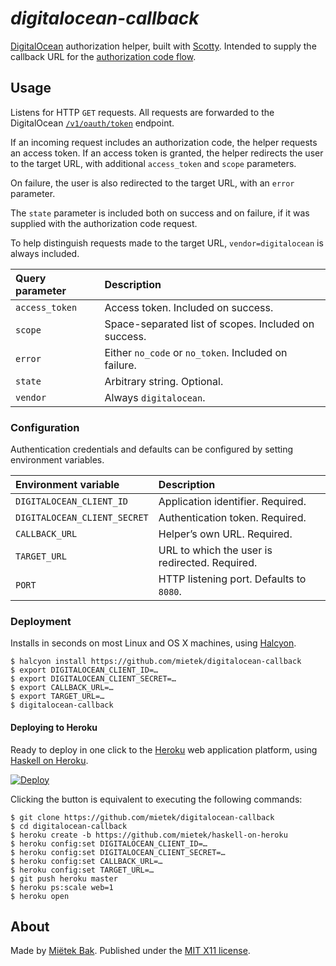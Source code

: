 _digitalocean-callback_
=======================

[DigitalOcean](https://digitalocean.com/) authorization helper, built with [Scotty](https://github.com/scotty-web/scotty).  Intended to supply the callback URL for the [authorization code flow](https://www.digitalocean.com/community/tutorials/an-introduction-to-oauth-2#grant-type:-authorization-code).


Usage
-----

Listens for HTTP `GET` requests.  All requests are forwarded to the DigitalOcean [`/v1/oauth/token`](https://developers.digitalocean.com/oauth/#request-access-token) endpoint.

If an incoming request includes an authorization code, the helper requests an access token.  If an access token is granted, the helper redirects the user to the target URL, with additional `access_token` and `scope` parameters.

On failure, the user is also redirected to the target URL, with an `error` parameter.

The `state` parameter is included both on success and on failure, if it was supplied with the authorization code request.

To help distinguish requests made to the target URL, `vendor=digitalocean` is always included.

| Query parameter | Description
| :-------------- | :----------
| `access_token`  | Access token.  Included on success.
| `scope`         | Space-separated list of scopes.  Included on success.
| `error`         | Either `no_code` or `no_token`.  Included on failure.
| `state`         | Arbitrary string.  Optional.
| `vendor`        | Always `digitalocean`.


### Configuration

Authentication credentials and defaults can be configured by setting environment variables.

| Environment variable         | Description
| :--------------------------- | :----------
| `DIGITALOCEAN_CLIENT_ID`     | Application identifier.  Required.
| `DIGITALOCEAN_CLIENT_SECRET` | Authentication token.  Required.
| `CALLBACK_URL`               | Helper’s own URL.  Required.
| `TARGET_URL`                 | URL to which the user is redirected.  Required.
| `PORT`                       | HTTP listening port.  Defaults to `8080`.


### Deployment

Installs in seconds on most Linux and OS X machines, using [Halcyon](https://halcyon.sh/).

```
$ halcyon install https://github.com/mietek/digitalocean-callback
$ export DIGITALOCEAN_CLIENT_ID=…
$ export DIGITALOCEAN_CLIENT_SECRET=…
$ export CALLBACK_URL=…
$ export TARGET_URL=…
$ digitalocean-callback
```


#### Deploying to Heroku

Ready to deploy in one click to the [Heroku](https://heroku.com/) web application platform, using [Haskell on Heroku](https://haskellonheroku.com/).

[![Deploy](https://www.herokucdn.com/deploy/button.svg)](https://heroku.com/deploy?template=https://github.com/mietek/digitalocean-callback)

Clicking the button is equivalent to executing the following commands:

```
$ git clone https://github.com/mietek/digitalocean-callback
$ cd digitalocean-callback
$ heroku create -b https://github.com/mietek/haskell-on-heroku
$ heroku config:set DIGITALOCEAN_CLIENT_ID=…
$ heroku config:set DIGITALOCEAN_CLIENT_SECRET=…
$ heroku config:set CALLBACK_URL=…
$ heroku config:set TARGET_URL=…
$ git push heroku master
$ heroku ps:scale web=1
$ heroku open
```


About
-----

Made by [Miëtek Bak](https://mietek.io/).  Published under the [MIT X11 license](https://mietek.io/license/).
